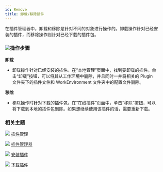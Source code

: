 ```yaml
---
id: Remove
title: 卸载/移除插件
---
```

在插件管理器中，卸载和移除是针对不同的对象进行操作的。卸载操作针对已经安装的插件，而移除操作则针对已经下载的插件包。

### ![](../img/read.gif)操作步骤

**卸载**

* 卸载操作针对已经安装的插件。在“本地管理”页面中，找到要卸载的插件。单击“卸载”按钮，可以将其从工作环境中删除，并且同时一并将相关的 Plugin 文件夹下的插件文件和 WorkEnvironment 文件夹中的配置文件删除。

**移除**

* 移除操作时针对下载的插件包。在“在线插件”页面中，单击“移除”按钮，可以将下载到本地的插件包删除。如果想继续使用该插件的话，需要重新下载。

### 相关主题

![](../img/smalltitle.png) [插件管理](aboutpluginmanage.html)

![](../img/smalltitle.png) [插件管理器](manager.html)

![](../img/smalltitle.png) [安装插件](Install.html)

![](../img/smalltitle.png) [下载插件](Download.html)

